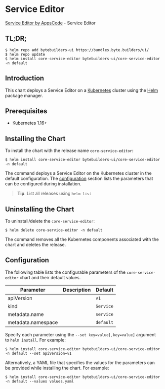 # Service Editor

[Service Editor by AppsCode](https://byte.builders) - Service Editor

## TL;DR;

```console
$ helm repo add bytebuilders-ui https://bundles.byte.builders/ui/
$ helm repo update
$ helm install core-service-editor bytebuilders-ui/core-service-editor -n default
```

## Introduction

This chart deploys a Service Editor on a [Kubernetes](http://kubernetes.io) cluster using the [Helm](https://helm.sh) package manager.

## Prerequisites

- Kubernetes 1.16+

## Installing the Chart

To install the chart with the release name `core-service-editor`:

```console
$ helm install core-service-editor bytebuilders-ui/core-service-editor -n default
```

The command deploys a Service Editor on the Kubernetes cluster in the default configuration. The [configuration](#configuration) section lists the parameters that can be configured during installation.

> **Tip**: List all releases using `helm list`

## Uninstalling the Chart

To uninstall/delete the `core-service-editor`:

```console
$ helm delete core-service-editor -n default
```

The command removes all the Kubernetes components associated with the chart and deletes the release.

## Configuration

The following table lists the configurable parameters of the `core-service-editor` chart and their default values.

|     Parameter      | Description |       Default        |
|--------------------|-------------|----------------------|
| apiVersion         |             | <code>v1</code>      |
| kind               |             | <code>Service</code> |
| metadata.name      |             | <code>service</code> |
| metadata.namespace |             | <code>default</code> |


Specify each parameter using the `--set key=value[,key=value]` argument to `helm install`. For example:

```console
$ helm install core-service-editor bytebuilders-ui/core-service-editor -n default --set apiVersion=v1
```

Alternatively, a YAML file that specifies the values for the parameters can be provided while
installing the chart. For example:

```console
$ helm install core-service-editor bytebuilders-ui/core-service-editor -n default --values values.yaml
```
